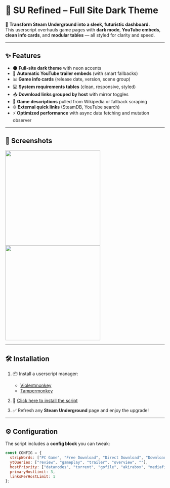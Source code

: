 # 💎 SU Refined – Full Site Dark Theme  

🚀 **Transform Steam Underground into a sleek, futuristic dashboard.**  
This userscript overhauls game pages with **dark mode**, **YouTube embeds**, **clean info cards**, and **modular tables** — all styled for clarity and speed.  

---

## ✨ Features  

- 🌑 **Full‑site dark theme** with neon accents  
- 🎥 **Automatic YouTube trailer embeds** (with smart fallbacks)  
- 📊 **Game info cards** (release date, version, scene group)  
- 💻 **System requirements tables** (clean, responsive, styled)  
- 📥 **Download links grouped by host** with mirror toggles  
- 📝 **Game descriptions** pulled from Wikipedia or fallback scraping  
- 🌐 **External quick links** (SteamDB, YouTube search)  
- ⚡ **Optimized performance** with async data fetching and mutation observer  

---

## 📸 Screenshots  

<p 


  <img src="![Screenshot_21-10-2025_194831_steamunderground net](https://github.com/user-attachments/assets/bc6c0429-2991-496e-bca8-e3bdeb613ba0)" width="300"/>
  <img src="assets/screenshot2.png" width="300"/>
  <img src="assets/screenshot3.png" width="300"/>
</p>



---

## 🛠️ Installation  

1. 📦 Install a userscript manager:  
   - [Violentmonkey](https://violentmonkey.github.io/)  
   - [Tampermonkey](https://www.tampermonkey.net/)  

2. 🔗 [Click here to install the script](https://github.com/Callmesnake5561/SUYouTubeEmbed/raw/main/SUYouTubeEmbed.user.js)  

3. ✅ Refresh any **Steam Underground** page and enjoy the upgrade!  

---

## ⚙️ Configuration  

The script includes a **config block** you can tweak:  

```js
const CONFIG = {
  stripWords: ["PC Game", "Free Download", "Direct Download", "Download"],
  ytQueries: ["review", "gameplay", "trailer", "overview", ""],
  hostPriority: ["datanodes", "torrent", "gofile", "akirabox", "mediafire"],
  primaryHostLimit: 3,
  linksPerHostLimit: 1
};
